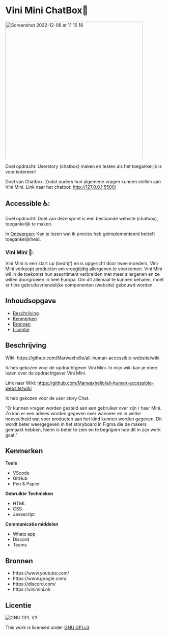 

# Vini Mini ChatBox🥜

<img width="432" alt="Screenshot 2022-12-06 at 11 15 18" src="https://user-images.githubusercontent.com/112861555/205893518-0af6f1b1-95e8-4092-9830-bfced0dcb394.png">

Doel opdracht: Userstory (chatbox) maken en testen als het toegankelijk is voor iedereen!

Doel van Chatbox: Zodat ouders hun algemene vragen kunnen stellen aan Vini Mini.
Link naar het chatbot: http://127.0.0.1:5500/

## Accessible ♿:

Doel opdracht: Doel van deze sprint is een bestaande website (chatbox), toegankelijk te maken.

In [Ontwerpen](https://github.com/Marwaxhello/all-human-accessible-website/wiki/Ontwerpen%E2%9C%8F%EF%B8%8F): Kan je lezen wat ik precies heb geïmplementeerd betreft toegankelijkheid.

### Vini Mini 🥜:

Vini Mini is een start up (bedrijf) en is opgericht door twee moeders, Vini Mini verkoopt producten om vroegtijdig allergenen te voorkomen.  Vini Mini wil in de toekomst hun assortiment verbreiden met meer allergenen en ze willen doorgroeien in heel Europa. Om dit allemaal te kunnen behalen, moet er fijne gebruiksvriendelijke componenten (website) gebouwd worden.


## Inhoudsopgave

  * [Beschrijving](#beschrijving)
  * [Kenmerken](#kenmerken)
  * [Bronnen](#bronnen)
  * [Licentie](#licentie)

## Beschrijving
Wiki: https://github.com/Marwaxhello/all-human-accessible-website/wiki

Ik heb gekozen voor de opdrachtgever Vini Mini. In mijn wiki kan je meer lezen over de opdrachtgever Vini Mini.

Link naar Wiki: https://github.com/Marwaxhello/all-human-accessible-website/wiki

Ik heb gekozen voor de user story Chat.

"Er kunnen vragen worden gesteld aan een gebruiker over zijn / haar Mini. Zo kan er een
advies worden gegeven over wanneer en in welke hoeveelheid wat voor producten aan het
kind kunnen worden gegeven. Dit wordt beter weergegeven in het storyboard in Figma die de
makers gemaakt hebben, hierin is beter te zien en te begrijpen hoe dit in zijn werk gaat."

## Kenmerken

<strong>Tools</strong>

<ul>
  <li>VScode</li>
  <li>GitHub</li>
  <li>Pen & Papier</li>
</ul>


<strong>Gebruikte Technieken</strong>

<ul>
  <li>HTML</li>
  <li>CSS</li>
  <li>Javascript</li>
</ul>


<strong>Communicatie middelen</strong>

<ul>
  <li>Whats app</li>
  <li>Discord</li>
  <li>Teams</li>
</ul>


## Bronnen

<ul>
  <li>https://www.youtube.com/</li>
  <li>https://www.google.com/</li>
  <li>https://discord.com/</li>
   <li>https://vinimini.nl/</li>
</ul>

## Licentie

![GNU GPL V3](https://www.gnu.org/graphics/gplv3-127x51.png)

This work is licensed under [GNU GPLv3](./LICENSE).
